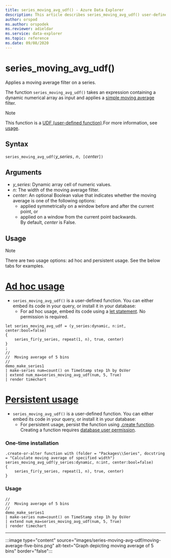 ```yaml
---
title: series_moving_avg_udf() - Azure Data Explorer
description: This article describes series_moving_avg_udf() user-defined function in Azure Data Explorer.
author: orspod
ms.author: orspodek
ms.reviewer: adieldar
ms.service: data-explorer
ms.topic: reference
ms.date: 09/08/2020
---
```

# series_moving_avg_udf()

Applies a moving average filter on a series.

The function `series_moving_avg_udf()` takes an expression containing a dynamic numerical array as input and applies a [simple moving average](https://en.wikipedia.org/wiki/Moving_average#Simple_moving_average) filter.

> [!NOTE]
> This function is a [UDF (user-defined function)](../query/functions/user-defined-functions.md).For more information, see [usage](#usage).

## Syntax

`series_moving_avg_udf(`*y_series*`,` *n*`, [`*center*`])`
  
## Arguments

* *y_series*: Dynamic array cell of numeric values.
* *n*: The width of the moving average filter.
* *center*: An optional Boolean value that indicates whether the moving average is one of the following options:
    * applied symmetrically on a window before and after the current point, or 
    * applied on a window from the current point backwards. <br>
    By default, *center* is False.

## Usage


> [!NOTE]
> There are two usage options: ad hoc and persistent usage. See the below tabs for examples.

# [Ad hoc usage](#tab/adhoc)

* `series_moving_avg_udf()` is a user-defined function. You can either embed its code in your query, or install it in your database:
    * For ad hoc usage, embed its code using a [let statement](../query/letstatement.md). No permission is required.

<!-- csl: https://help.kusto.windows.net:443/Samples -->
```kusto
let series_moving_avg_udf = (y_series:dynamic, n:int, center:bool=false)
{
    series_fir(y_series, repeat(1, n), true, center)
}
;
//
//  Moving average of 5 bins
//
demo_make_series1
| make-series num=count() on TimeStamp step 1h by OsVer
| extend num_ma=series_moving_avg_udf(num, 5, True)
| render timechart 
```

# [Persistent usage](#tab/persistent)

* `series_moving_avg_udf()` is a user-defined function. You can either embed its code in your query, or install it in your database:
    * For persistent usage, persist the function using [.create function](../management/create-function.md). <br>
        Creating a function requires [database user permission](../management/access-control/role-based-authorization.md).

### One-time installation

<!-- csl: https://help.kusto.windows.net:443/Samples -->
```kusto
.create-or-alter function with (folder = "Packages\\Series", docstring = "Calculate moving average of specified width")
series_moving_avg_udf(y_series:dynamic, n:int, center:bool=false)
{
    series_fir(y_series, repeat(1, n), true, center)
}
```

### Usage

<!-- csl: https://help.kusto.windows.net:443/Samples -->
```kusto
//
//  Moving average of 5 bins
//
demo_make_series1
| make-series num=count() on TimeStamp step 1h by OsVer
| extend num_ma=series_moving_avg_udf(num, 5, True)
| render timechart 
```

---

:::image type="content" source="images/series-moving-avg-udf/moving-average-five-bins.png" alt-text="Graph depicting moving average of 5 bins" border="false":::

